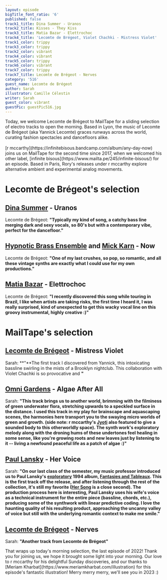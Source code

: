 ```yaml
---
layout: episode
bigTitle_font_ratio: '6'
published: false
track1_title: Dina Summer - Uranos
track2_title: Kisses - They Kiss
track3_title: Matia Bazar - Elettrochoc
track4_title: 'Lecomte de Brégeot, Violet Chachki - Mistress Violet'
track1_color: trippy
track3_color: trippy
track2_color: vibrant
track4_color: vibrant
track5_color: trippy
track6_color: vibrant
track7_color: trippy
track7_title: Lecomte de Brégeot - Nerves
category: '516'
guest_name: Lecomte de Brégeot
author: Sarah
illustrator: Camille Célestin
writer: Sarah
guest_color: vibrant
guestPic: guestPic516.jpg
---
```

<p id="introduction"> Today, we welcome Lecomte de Brégeot to MailTape for a sliding selection of electro tracks to open the morning. Based in Lyon, the music of Lecomte de Brégeot (aka Yannick Lecomte) graces runways across the world, curating fashion spectacles and dancefloors alike. 
  <br><br>
[r mccarthy](https://infinitebisous.bandcamp.com/album/any-day-now) joins us on MailTape for the second time since 2017, when we welcomed his other label, [infinite bisous](https://www.mailta.pe/245/infinite-bisous/) for an episode. Based in Paris, Rory's releases under r mccarthy explore alternative ambient and experimental analog movements.</p>

# Lecomte de Brégeot's selection

## [Dina Summer](https://rogerdoyle1.bandcamp.com/) - Uranos
Lecomte de Brégeot: **"**Typically my kind of song, a catchy bass line merging dark and sexy vocals, so 80's but with a contemporary vibe, perfect for the dancefloor.**"**

## [Hypnotic Brass Ensemble](http://www.yoshihirohanno.com/discography/) and [Mick Karn](https://mickkarn.net/) - Now
Lecomte de Brégeot: **"**One of my last crushes, so pop, so romantic, and all these vintage synths are exactly what I could use for my own productions.**"**

## [Matia Bazar](https://johnpowellmusic.com/) - Elettrochoc
Lecomte de Brégeot: **"**I recently discovered this song while touring in Brazil, I like when artists are taking risks, the first time I heard it, I was really surprised, kind of unexpected to get this wacky vocal line on this groovy instrumental, highly creative :)**"**

# MailTape's selection

## [Lecomte de Brégeot](https://infinitebisous.bandcamp.com/album/any-day-now) - Mistress Violet
Sarah: **"**The first track I discovered from Yannick, this intoxicating bassline swirling in the mists of a Brooklyn nightclub. This collaboration with Violet Chachki is so provocative and **"**

## [Omni Gardens](https://omnigardens.bandcamp.com/) - Algae After All
Sarah: **"**This track brings us to another world, brimming with the filminess of green underwater flora, stretching upwards to a speckled surface in the distance. I used this track in my play for brainscape and aquascaping scenes, the harmonies here transport you to the swaying micro worlds of green and growth. (side note: r mccarthy's [Jyoti](https://infinitebisous.bandcamp.com/track/jyoti) also featured to give a sounded body to this otherworldly space). The synth work's exploratory melody along with the droning hums of these undertones feel healing in some sense, like you're growing roots and new leaves just by listening to it -- living a newfound peaceful life as a patch of algae :)**"**

## [Paul Lansky](https://paul.mycpanel.princeton.edu/compositions-sorted.html) - Her Voice
Sarah: **"**On our last class of the semester, my music professor introduced us to Paul Lansky's [exploratory](http://paul.mycpanel.princeton.edu/liner_notes/fantasies.html) 1994 album, [Fantasies and Tableaux](https://www.newworldrecords.org/products/paul-lansky-fantasies-and-tableaux). This is the first track off the release, and after listening through the rest of the collection, it's still my favorite ([Her Song](https://www.youtube.com/watch?v=lppSwmBBmOk) is a close second). The production process here is interesting, Paul Lansky uses his wife's voice as a technical instrument for the entire piece (bassline, chords, etc.), producing some of the synthwork with linear predictive coding. I love the haunting quality of his resulting product, approaching the uncanny valley of voice but still with the underlying romantic context to make me smile.**"**

## [Lecomte de Brégeot](https://elorisaxl.bandcamp.com/album/the-blue-of-distance) - Nerves
Sarah: **"**Another track from Lecomte de Brégeot**"**

<p id="outroduction">That wraps up today's morning selection, the last episode of 2022! Thank you for joining us, we hope it brought some light into your morning. Our love to r mccarthy for his delightful Sunday discoveries, and our thanks to [Meriam Kharbat](https://www.meriamkharbat.com/illustration) for this episode's fantastic illustration! Merry merry merry, we'll see you in 2023 :)</p>

